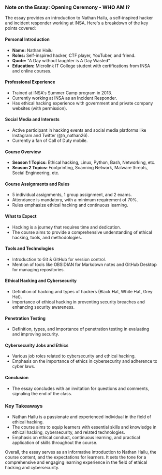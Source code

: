 ### Note on the Essay: Opening Ceremony - WHO AM I?

The essay provides an introduction to Nathan Hailu, a self-inspired hacker and incident responder working at INSA. 
Here's a breakdown of the key points covered:

#### Personal Introduction
- **Name:** Nathan Hailu
- **Roles:** Self-inspired hacker, CTF player, YouTuber, and friend.
- **Quote:** "A Day without laughter is A Day Wasted"
- **Education:** Microlink IT College student with certifications from INSA and online courses.
  
#### Professional Experience
- Trained at INSA's Summer Camp program in 2013.
- Currently working at INSA as an Incident Responder.
- Has ethical hacking experience with government and private company websites (with permission).
  
#### Social Media and Interests
- Active participant in hacking events and social media platforms like Instagram and Twitter (@h_nathan26).
- Currently a fan of Call of Duty mobile.
  
#### Course Overview
- **Season 1 Topics:** Ethical hacking, Linux, Python, Bash, Networking, etc.
- **Season 2 Topics:** Footprinting, Scanning Network, Malware threats, Social Engineering, etc.
  
#### Course Assignments and Rules
- 5 individual assignments, 1 group assignment, and 2 exams.
- Attendance is mandatory, with a minimum requirement of 70%.
- Rules emphasize ethical hacking and continuous learning.
  
#### What to Expect
- Hacking is a journey that requires time and dedication.
- The course aims to provide a comprehensive understanding of ethical hacking, tools, and methodologies.
  
#### Tools and Technologies
- Introduction to Git & GitHub for version control.
- Mention of tools like OBSIDIAN for Markdown notes and GitHub Desktop for managing repositories.
  
#### Ethical Hacking and Cybersecurity
- Definition of hacking and types of hackers (Black Hat, White Hat, Grey Hat).
- Importance of ethical hacking in preventing security breaches and enhancing security awareness.
  
#### Penetration Testing
- Definition, types, and importance of penetration testing in evaluating and improving security.
  
#### Cybersecurity Jobs and Ethics
- Various job roles related to cybersecurity and ethical hacking.
- Emphasis on the importance of ethics in cybersecurity and adherence to cyber laws.
  
#### Conclusion
- The essay concludes with an invitation for questions and comments, signaling the end of the class.

### Key Takeaways
- Nathan Hailu is a passionate and experienced individual in the field of ethical hacking.
- The course aims to equip learners with essential skills and knowledge in ethical hacking, cybersecurity, and related technologies.
- Emphasis on ethical conduct, continuous learning, and practical application of skills throughout the course.

Overall, the essay serves as an informative introduction to Nathan Hailu, the course content, and the expectations for learners. It sets the tone for a comprehensive and engaging learning experience in the field of ethical hacking and cybersecurity.
